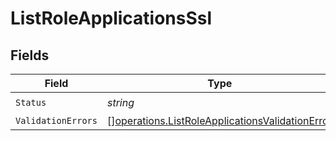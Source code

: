 # ListRoleApplicationsSsl


## Fields

| Field                                                                                                              | Type                                                                                                               | Required                                                                                                           | Description                                                                                                        |
| ------------------------------------------------------------------------------------------------------------------ | ------------------------------------------------------------------------------------------------------------------ | ------------------------------------------------------------------------------------------------------------------ | ------------------------------------------------------------------------------------------------------------------ |
| `Status`                                                                                                           | *string*                                                                                                           | :heavy_check_mark:                                                                                                 | N/A                                                                                                                |
| `ValidationErrors`                                                                                                 | [][operations.ListRoleApplicationsValidationError](../../models/operations/listroleapplicationsvalidationerror.md) | :heavy_minus_sign:                                                                                                 | N/A                                                                                                                |